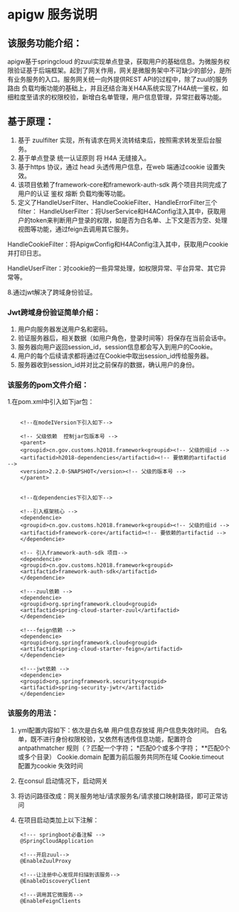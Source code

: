 # apigw 服务说明


## 该服务功能介绍：
apigw基于springcloud 的zuul实现单点登录，获取用户的基础信息。为微服务权限验证基于后端框架。起到了网关作用，网关是微服务架中不可缺少的部分，是所有业务服务的入口。服务网关统一向外提供REST API的过程中，除了zuul的服务路由 负载均衡功能的基础上，并且还结合海关H4A系统实现了H4A统一鉴权，如细粒度至请求的权限校验，新增白名单管理，用户信息管理，异常拦截等功能。


## 基于原理：
1. 基于 zuulfilter 实现，所有请求在网关流转结束后，按照需求转发至后台服务。    
2. 基于单点登录  统一认证原则 将 H4A 无缝接入。     
3. 基于https 协议，通过 head 头透传用户信息，在web 端通过cookie 设置失效。
4. 该项目依赖了framework-core和framework-auth-sdk 两个项目共同完成了用户的认证 鉴权 熔断 负载均衡等功能。
5. 定义了HandleUserFilter、HandleCookieFilter、HandleErrorFilter三个filter：
HandleUserFilter：将UserService和H4AConfig注入其中，获取用户的token来判断用户登录的权限，如是否为白名单、上下文是否为空、处理视图等功能，通过feign去调用其它服务。

HandleCookieFilter：将ApigwConfig和H4AConfig注入其中，获取用户cookie并打印日志。

HandleUserFilter：对cookie的一些异常处理，如权限异常、平台异常、其它异常等。

8.通过jwt解决了跨域身份验证。


### Jwt跨域身份验证简单介绍：
1. 用户向服务器发送用户名和密码。
2. 验证服务器后，相关数据（如用户角色，登录时间等）将保存在当前会话中。
3. 服务器向用户返回session_id，session信息都会写入到用户的Cookie。
4. 用户的每个后续请求都将通过在Cookie中取出session_id传给服务器。
5. 服务器收到session_id并对比之前保存的数据，确认用户的身份。

### 该服务的pom文件介绍：

1.在pom.xml中引入如下jar包：
  
```
  
	<!--在modeIVersion下引入如下-->
   
    <!-- 父级依赖  控制jar包版本号 -->
    <parent>
	<groupid>cn.gov.customs.h2018.framework<groupid><!-- 父级的组id -->
	<artifactid>h2018-dependencies</artifactid><!-- 要依赖的artifactid -->
	<version>2.2.0-SNAPSHOT</version><!-- 父级的版本号 -->
	</parent>


    <!--在dependencies下引入如下-->

    <!--引入框架核心 -->
    <dependencie>
	<groupid>cn.gov.customs.h2018.framework<groupid><!-- 父级的组id -->
	<artifactid>framework-core</artifactid><!-- 要依赖的artifactid -->
	</dependencie>

    <!-- 引入framework-auth-sdk 项目-->
    <dependencie>
    <groupid>cn.gov.customs.h2018.framework<groupid>
    <artifactid>framework-auth-sdk</artifactid>
    </dependencie>

    <!---zuul依赖 -->
    <dependencie>
    <groupid>org.springframework.cloud<groupid>
    <artifactid>spring-cloud-starter-zuul</artifactid>
    </dependencie>

    <!---feign依赖 -->
    <dependencie>
	<groupid>org.springframework.cloud<groupid>
	<artifactid>spring-cloud-starter-feign</artifactid>
	</dependencie>

    <!---jwt依赖 -->
    <dependencie>
	<groupid>org.springframework.security<groupid>
	<artifactid>spring-security-jwtr</artifactid>
	</dependencie>
```


### 该服务的用法：
1. yml配置内容如下：依次是白名单 用户信息存放域 用户信息失效时间。
白名单，既不进行身份权限校验，又依然有透传信息功能，配置符合 antpathmatcher 规则（？匹配一个字符； \*匹配0个或多个字符； \*\*匹配0个或多个目录）
Cookie.domain 配置为前后服务共同所在域
Cookie.timeout 配置为cookie 失效时间

2. 在consul 启动情况下，启动网关

3. 将访问路径改成：网关服务地址/请求服务名/请求接口映射路径，即可正常访问
    
4. 在项目启动类加上以下注解：
```
    <!--- springboot必备注解 -->
	@SpringCloudApplication

    <!---开启zuul-->
	@EnableZuulProxy 

    <!---让注册中心发现并扫描到该服务-->
	@EnableDiscoveryClient 

    <!---调用其它微服务-->
	@EnableFeignClients 
```